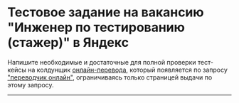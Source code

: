 # Тестовое задание на вакансию "Инженер по тестированию (стажер)" в Яндекс
Напишите необходимые и достаточные для полной проверки тест-кейсы на колдунщик [онлайн-перевода](https://disk.yandex.ru/i/T9MBMR7Ymih9dw), который появляется по запросу ["переводчик онлайн"](https://www.yandex.ru/search/?text=переводчик+онлайн&lr=213), ограничиваясь только страницей выдачи по этому запросу.
***
